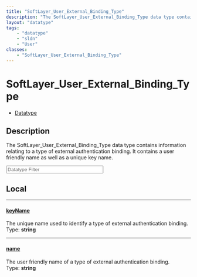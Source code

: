 ```yaml
---
title: "SoftLayer_User_External_Binding_Type"
description: "The SoftLayer_User_External_Binding_Type data type contains information relating to a type of external authentication bi... "
layout: "datatype"
tags:
    - "datatype"
    - "sldn"
    - "User"
classes:
    - "SoftLayer_User_External_Binding_Type"
---
```


# SoftLayer_User_External_Binding_Type
<div id='service-datatype'>
    <ul id='sldn-reference-tabs'>
        <li id='datatype'> <a href='/reference/datatypes/SoftLayer_User_External_Binding_Type' >Datatype</a></li>
    </ul>
</div>

## Description 


The SoftLayer_User_External_Binding_Type data type contains information relating to a type of external authentication binding.  It contains a user friendly name as well as a unique key name. 





<!-- Filer BEGIN -->
<div class="view-filters">
        <div class="clearfix">
            <div class="search-input-box">
                <input placeholder="Datatype Filter" onkeyup="titleSearch(inputId='prop-input', divId='properties', elementClass='prop-row')" 
                    type="text" id="prop-input" value="" size="30" maxlength="128" class="form-text">
            </div>
        </div>
</div>
<!-- Filer END -->

<div id="properties" class="content">
<div id="localProperties" class="prop-content" >

## Local
<div class="prop-row">

-----
[keyName]: #keyname
#### [keyName]
The unique name used to identify a type of external authentication binding.  
<span class="type-label">Type: </span>**string**  



</div>
<div class="prop-row">

-----
[name]: #name
#### [name]
The user friendly name of a type of external authentication binding.  
<span class="type-label">Type: </span>**string**  



</div>
</div>
<!-- LOCAL PROPERTY END -->

</div>


